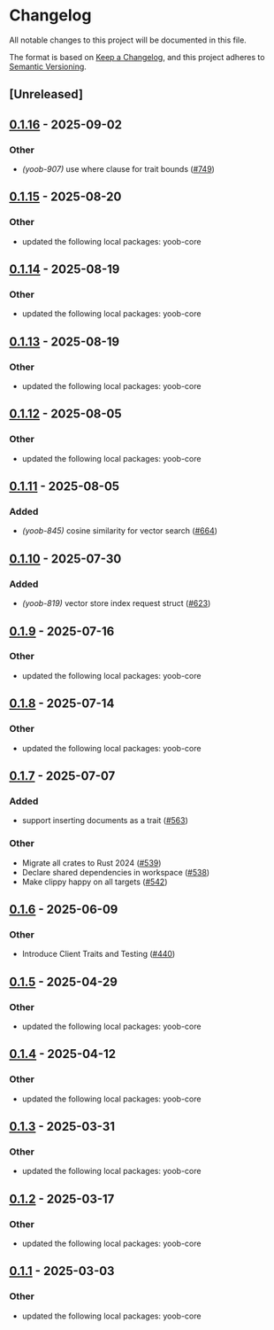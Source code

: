 # Changelog

All notable changes to this project will be documented in this file.

The format is based on [Keep a Changelog](https://keepachangelog.com/en/1.0.0/),
and this project adheres to [Semantic Versioning](https://semver.org/spec/v2.0.0.html).

## [Unreleased]

## [0.1.16](https://github.com/caojin0321/yoob/compare/yoob-surrealdb-v0.1.15...yoob-surrealdb-v0.1.16) - 2025-09-02

### Other

- *(yoob-907)* use where clause for trait bounds ([#749](https://github.com/caojin0321/yoob/pull/749))

## [0.1.15](https://github.com/caojin0321/yoob/compare/yoob-surrealdb-v0.1.14...yoob-surrealdb-v0.1.15) - 2025-08-20

### Other

- updated the following local packages: yoob-core

## [0.1.14](https://github.com/caojin0321/yoob/compare/yoob-surrealdb-v0.1.13...yoob-surrealdb-v0.1.14) - 2025-08-19

### Other

- updated the following local packages: yoob-core

## [0.1.13](https://github.com/caojin0321/yoob/compare/yoob-surrealdb-v0.1.12...yoob-surrealdb-v0.1.13) - 2025-08-19

### Other

- updated the following local packages: yoob-core

## [0.1.12](https://github.com/caojin0321/yoob/compare/yoob-surrealdb-v0.1.11...yoob-surrealdb-v0.1.12) - 2025-08-05

### Other

- updated the following local packages: yoob-core

## [0.1.11](https://github.com/caojin0321/yoob/compare/yoob-surrealdb-v0.1.10...yoob-surrealdb-v0.1.11) - 2025-08-05

### Added

- *(yoob-845)* cosine similarity for vector search ([#664](https://github.com/caojin0321/yoob/pull/664))

## [0.1.10](https://github.com/caojin0321/yoob/compare/yoob-surrealdb-v0.1.9...yoob-surrealdb-v0.1.10) - 2025-07-30

### Added

- *(yoob-819)* vector store index request struct ([#623](https://github.com/caojin0321/yoob/pull/623))

## [0.1.9](https://github.com/caojin0321/yoob/compare/yoob-surrealdb-v0.1.8...yoob-surrealdb-v0.1.9) - 2025-07-16

### Other

- updated the following local packages: yoob-core

## [0.1.8](https://github.com/caojin0321/yoob/compare/yoob-surrealdb-v0.1.7...yoob-surrealdb-v0.1.8) - 2025-07-14

### Other

- updated the following local packages: yoob-core

## [0.1.7](https://github.com/caojin0321/yoob/compare/yoob-surrealdb-v0.1.6...yoob-surrealdb-v0.1.7) - 2025-07-07

### Added

- support inserting documents as a trait ([#563](https://github.com/caojin0321/yoob/pull/563))

### Other

- Migrate all crates to Rust 2024 ([#539](https://github.com/caojin0321/yoob/pull/539))
- Declare shared dependencies in workspace ([#538](https://github.com/caojin0321/yoob/pull/538))
- Make clippy happy on all targets ([#542](https://github.com/caojin0321/yoob/pull/542))

## [0.1.6](https://github.com/caojin0321/yoob/compare/yoob-surrealdb-v0.1.5...yoob-surrealdb-v0.1.6) - 2025-06-09

### Other

- Introduce Client Traits and Testing ([#440](https://github.com/caojin0321/yoob/pull/440))

## [0.1.5](https://github.com/caojin0321/yoob/compare/yoob-surrealdb-v0.1.4...yoob-surrealdb-v0.1.5) - 2025-04-29

### Other

- updated the following local packages: yoob-core

## [0.1.4](https://github.com/caojin0321/yoob/compare/yoob-surrealdb-v0.1.3...yoob-surrealdb-v0.1.4) - 2025-04-12

### Other

- updated the following local packages: yoob-core

## [0.1.3](https://github.com/caojin0321/yoob/compare/yoob-surrealdb-v0.1.2...yoob-surrealdb-v0.1.3) - 2025-03-31

### Other

- updated the following local packages: yoob-core

## [0.1.2](https://github.com/caojin0321/yoob/compare/yoob-surrealdb-v0.1.1...yoob-surrealdb-v0.1.2) - 2025-03-17

### Other

- updated the following local packages: yoob-core

## [0.1.1](https://github.com/caojin0321/yoob/compare/yoob-surrealdb-v0.1.0...yoob-surrealdb-v0.1.1) - 2025-03-03

### Other

- updated the following local packages: yoob-core

